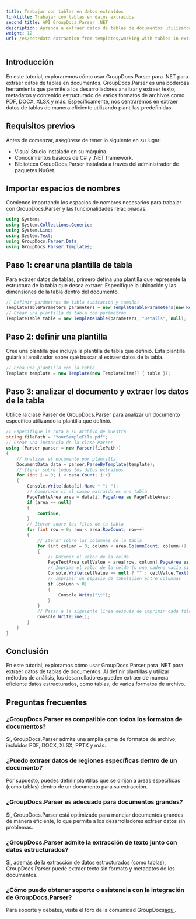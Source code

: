 ```yaml
---
title: Trabajar con tablas en datos extraídos
linktitle: Trabajar con tablas en datos extraídos
second_title: API GroupDocs.Parser .NET
description: Aprenda a extraer datos de tablas de documentos utilizando GroupDocs.Parser para .NET. Analice de manera eficiente contenido estructurado con plantillas predefinidas.
weight: 12
url: /es/net/data-extraction-from-templates/working-with-tables-in-extracted-data/
---
```

## Introducción
En este tutorial, exploraremos cómo usar GroupDocs.Parser para .NET para extraer datos de tablas en documentos. GroupDocs.Parser es una poderosa herramienta que permite a los desarrolladores analizar y extraer texto, metadatos y contenido estructurado de varios formatos de archivos como PDF, DOCX, XLSX y más. Específicamente, nos centraremos en extraer datos de tablas de manera eficiente utilizando plantillas predefinidas.
## Requisitos previos
Antes de comenzar, asegúrese de tener lo siguiente en su lugar:
- Visual Studio instalado en su máquina.
- Conocimientos básicos de C# y .NET framework.
- Biblioteca GroupDocs.Parser instalada a través del administrador de paquetes NuGet.

## Importar espacios de nombres
Comience importando los espacios de nombres necesarios para trabajar con GroupDocs.Parser y las funcionalidades relacionadas.
```csharp
using System;
using System.Collections.Generic;
using System.Linq;
using System.Text;
using GroupDocs.Parser.Data;
using GroupDocs.Parser.Templates;
```
## Paso 1: crear una plantilla de tabla
Para extraer datos de tablas, primero defina una plantilla que represente la estructura de la tabla que desea extraer. Especifique la ubicación y las dimensiones de la tabla dentro del documento.
```csharp
// Definir parámetros de tabla (ubicación y tamaño)
TemplateTableParameters parameters = new TemplateTableParameters(new Rectangle(new Point(35, 320), new Size(530, 55)), null);
// Crear una plantilla de tabla con parámetros
TemplateTable table = new TemplateTable(parameters, "Details", null);
```
## Paso 2: definir una plantilla
Cree una plantilla que incluya la plantilla de tabla que definió. Esta plantilla guiará al analizador sobre qué buscar al extraer datos de la tabla.
```csharp
// Crea una plantilla con la tabla.
Template template = new Template(new TemplateItem[] { table });
```
## Paso 3: analizar el documento y extraer los datos de la tabla
Utilice la clase Parser de GroupDocs.Parser para analizar un documento específico utilizando la plantilla que definió.
```csharp
// Especifique la ruta a su archivo de muestra
string filePath = "YourSampleFile.pdf";
// Crear una instancia de la clase Parser
using (Parser parser = new Parser(filePath))
{
    // Analizar el documento por plantilla.
    DocumentData data = parser.ParseByTemplate(template);
    // Iterar sobre todos los datos extraídos
    for (int i = 0; i < data.Count; i++)
    {
        Console.Write(data[i].Name + ": ");
        // Compruebe si el campo extraído es una tabla
        PageTableArea area = data[i].PageArea as PageTableArea;
        if (area == null)
        {
            continue;
        }
        // Iterar sobre las filas de la tabla
        for (int row = 0; row < area.RowCount; row++)
        {
            // Iterar sobre las columnas de la tabla
            for (int column = 0; column < area.ColumnCount; column++)
            {
                // Obtener el valor de la celda
                PageTextArea cellValue = area[row, column].PageArea as PageTextArea;
                // Imprima el valor de la celda (o una cadena vacía si es nula)
                Console.Write(cellValue == null ? "" : cellValue.Text);
                // Imprimir un espacio de tabulación entre columnas
                if (column > 0)
                {
                    Console.Write("\t");
                }
            }
            // Pasar a la siguiente línea después de imprimir cada fila
            Console.WriteLine();
        }
    }
}
```

## Conclusión
En este tutorial, exploramos cómo usar GroupDocs.Parser para .NET para extraer datos de tablas de documentos. Al definir plantillas y utilizar métodos de análisis, los desarrolladores pueden extraer de manera eficiente datos estructurados, como tablas, de varios formatos de archivo.

## Preguntas frecuentes
### ¿GroupDocs.Parser es compatible con todos los formatos de documentos?
Sí, GroupDocs.Parser admite una amplia gama de formatos de archivo, incluidos PDF, DOCX, XLSX, PPTX y más.
### ¿Puedo extraer datos de regiones específicas dentro de un documento?
Por supuesto, puedes definir plantillas que se dirijan a áreas específicas (como tablas) dentro de un documento para su extracción.
### ¿GroupDocs.Parser es adecuado para documentos grandes?
Sí, GroupDocs.Parser está optimizado para manejar documentos grandes de manera eficiente, lo que permite a los desarrolladores extraer datos sin problemas.
### ¿GroupDocs.Parser admite la extracción de texto junto con datos estructurados?
Sí, además de la extracción de datos estructurados (como tablas), GroupDocs.Parser puede extraer texto sin formato y metadatos de los documentos.
### ¿Cómo puedo obtener soporte o asistencia con la integración de GroupDocs.Parser?
 Para soporte y debates, visite el foro de la comunidad GroupDocs[aquí](https://forum.groupdocs.com/c/parser/17).